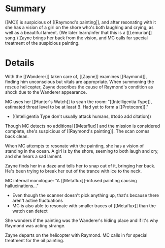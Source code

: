 # Summary

[[MC]] is suspicious of [[Raymond's painting]], and after resonating with it she has a vision of a girl on the shore who's both laughing and crying, as well as a beautiful lament. (We later learn/infer that this is a [[Lemurian]] song.) Zayne brings her back from the vision, and MC calls for special treatment of the suspicious painting.
# Details

With the [[Wanderer]] taken care of, [[Zayne]] examines [[Raymond]], finding him unconscious but vitals are appropriate. When summoning the rescue helicopter, Zayne describes the cause of Raymond's condition as shock due to the Wanderer appearance.

MC uses her [[Hunter's Watch]] to scan the room: "[[Intelligentia Type]], estimated threat level to be at least B. Had yet to form a [[Protocore]]."
* ((Intelligentia Type don't usually attack humans, #todo add citation))

Though MC detects no additional [[Metaflux]] and the mission is considered complete, she's suspicious of [[Raymond's painting]]. The scan comes back clean.

When MC attempts to resonate with the painting, she has a vision of standing in the ocean. A girl is by the shore, seeming to both laugh and cry, and she hears a sad lament.

Zayne finds her in a daze and tells her to snap out of it, bringing her back. He's been trying to break her out of the trance with ice to the neck.

MC internal monologue: "A [[Metaflux]]-infused painting causing hallucinations..."
* Even though the scanner doesn't pick anything up, that's because there aren't active fluctuations
* MC is also able to resonate with smaller traces of [[Metaflux]] than the watch can detect

She wonders if the painting was the Wanderer's hiding place and if it's why Raymond was acting strange.

Zayne departs on the helicopter with Raymond. MC calls in for special treatment for the  oil painting.